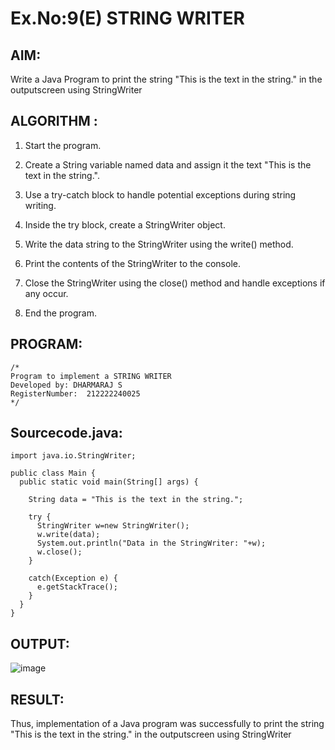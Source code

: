 # Ex.No:9(E) STRING WRITER

## AIM:
Write a Java Program to print the string "This is the text in the string." in the outputscreen using StringWriter

## ALGORITHM :

1. Start the program.

2. Create a String variable named data and assign it the text "This is the text in the string.".

3. Use a try-catch block to handle potential exceptions during string writing.

4. Inside the try block, create a StringWriter object.

5. Write the data string to the StringWriter using the write() method.

6. Print the contents of the StringWriter to the console.

7. Close the StringWriter using the close() method and handle exceptions if any occur.
   
8.	End the program.


## PROGRAM:
 ```
/*
Program to implement a STRING WRITER
Developed by: DHARMARAJ S
RegisterNumber:  212222240025
*/
```

## Sourcecode.java:
```
import java.io.StringWriter;

public class Main {
  public static void main(String[] args) {

    String data = "This is the text in the string.";

    try {
      StringWriter w=new StringWriter();
      w.write(data);
      System.out.println("Data in the StringWriter: "+w);
      w.close();
    }

    catch(Exception e) {
      e.getStackTrace();
    }
  }
}
```
## OUTPUT:


![image](https://github.com/user-attachments/assets/1dea4c22-2035-4dae-98c7-65a8a08e0de9)


## RESULT:
Thus, implementation of  a Java program was successfully to print the string "This is the text in the string." in the outputscreen using StringWriter


